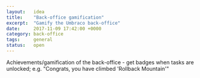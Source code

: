 ```yaml
---
layout:   idea
title:    "Back-office gamification"
excerpt:  "Gamify the Umbraco back-office"
date:     2017-11-09 17:42:00 +0000
category: back-office
tags:     general
status:   open
---
```


Achievements/gamification of the back-office - get badges when tasks are unlocked; e.g. "Congrats, you have climbed 'Rollback Mountain'"
